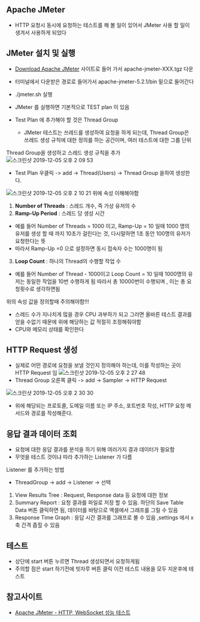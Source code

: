 ## Apache JMeter 
- HTTP 요청시 동시에 요청하는 테스트를 해 볼 일이 있어서 JMeter 사용 할 일이 생겨서 사용하게 되었다

## JMeter 설치 및 실행
- [Download Apache JMeter](https://jmeter.apache.org/download_jmeter.cgi) 사이트로 들어 가서 apache-jmeter-XXX.tgz 다운
-  터미널에서 다운받은 경로로 들어가서 apache-jmeter-5.2.1/bin 밑으로 들어간다
- ./jmeter.sh 실행
 
- JMeter 를 실행하면 기본적으로 TEST plan 이 있음
- Test Plan 에 추가해야 할 것은 Thread Group 
  - JMeter 테스트는 쓰레드를 생성하여 요청을 하게 되는데, Thread Group은 쓰레드 생성 규칙에 대한 정의를 하는 공간이며, 여러 테스트에 대한 그룹 단위

Thread Group을 생성하고 스레드 생성 규칙을 추가
![스크린샷 2019-12-05 오후 2 09 53](https://user-images.githubusercontent.com/38197944/70206068-ac6c3900-1769-11ea-9431-79eede7c8a83.png)
- Test Plan 우클릭 -> add -> Thread(Users) -> Thread Group 을하여 생성한다.

![스크린샷 2019-12-05 오후 2 10 21](https://user-images.githubusercontent.com/38197944/70206084-b9892800-1769-11ea-91d7-907d86b7889e.png)
위에 속성 이해해야함 
1. **Number of Threads** : 스레드 개수, 즉 가상 유저의 수
2. **Ramp-Up Period** : 스레드 당 생성 시간 
 - 예를 들어 Number of Threads = 1000 이고, Ramp-Up = 10 일때 
 1000 명의 유저를 생성 할 때 까지 10초가 걸린다는 것, 다시말하면 1초 동안 100명의 유저가 요청한다는 뜻
 - 따라서 Ramp-Up =0 으로 설정하면 동시 접속자 수는 1000명이 됨
3. **Loop Count** : 하나의 Thread의 수행할 작업 수 
 - 예를 들어 Number of Thread - 1000이고 Loop Count = 10 일때
 1000명의 유저는 동일한 작업을 10번 수행하게 됨 따라서 총 10000번이 수행되며 , 이는 총 요청횟수로 생각하면됨

위의 속성 값을 정의할때 주의해야함!!!
- 스레드 수가 지나치게 많을 경우 CPU 과부하가 되고 그러면 올바른 테스트 결과를 얻을 수없기 때문에 위에 해당하는 값 적절히 조정해줘야함
- CPU와 메모리 상태를 확인한다

## HTTP Request 생성
- 실제로 어떤 경로에 요청을 보낼 것인지 정의해야 하는데, 이를 작성하는 곳이 HTTP Request 임
![스크린샷 2019-12-05 오후 2 27 48](https://user-images.githubusercontent.com/38197944/70206636-7e87f400-176b-11ea-97e9-a323a5937a1c.png)
- Thread Group 오른쪽 클릭 -> add -> Sampler -> HTTP Request


![스크린샷 2019-12-05 오후 2 30 30](https://user-images.githubusercontent.com/38197944/70206792-0110b380-176c-11ea-8969-2b823f71d787.png)
- 위에 해당되는 프로토콜, 도메일 이름 또는 IP 주소, 포트번호 작성, HTTP 요청 메서드와 경로를 작성해준다.

## 응답 결과 데이터 조회
- 요청에 대한 응답 결과를 분석을 하기 위해 여러가지 결과 데이터가 필요함
- 무엇을 테스트  것이냐 따라 추가하는 Listener 가 다름

Listener 를 추가하는 방법
- ThreadGroup -> add -> Listener ->  선택

1. View Results Tree : Request, Response data 등 요청에 대한 정보
2. Summary Report : 요청 결과를 파일로 저장 할 수 있음. 하단의 Save Table Data 버튼 클릭하면 됨, 데이터를 바탕으로 엑셀에서 그래프를 그릴 수 있음
3. Response Time Graph : 응답 시간 결과를 그래프로 볼 수 있음 ,settings 에서 x축 간격 좁힐 수 있음

## 테스트
- 상단에 start 버튼 누르면 Thread 생성되면서 요청하게됨
- 주의할 점은 start 하기전에 빗자루 버튼 클릭 이전 테스트 내용을 모두 지운후에 테스트
 

 
 
 ## 참고사이트
 - [Apache JMeter - HTTP, WebSocket 성능 테스트](https://victorydntmd.tistory.com/267)
